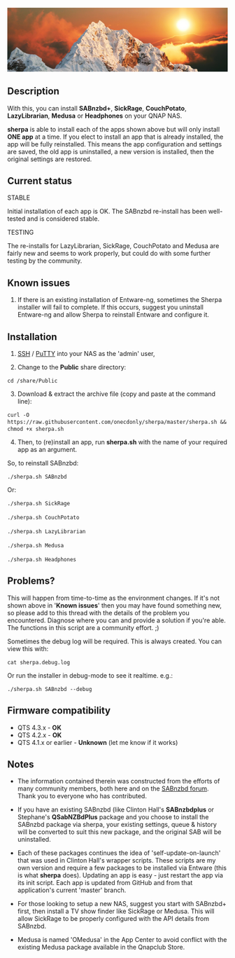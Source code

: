 ![icon](images/sherpa.wide.png)

## Description

With this, you can install **SABnzbd+**, **SickRage**, **CouchPotato**, **LazyLibrarian**, **Medusa** or **Headphones** on your QNAP NAS.

**sherpa** is able to install each of the apps shown above but will only install **ONE app** at a time. If you elect to install an app that is already installed, the app will be fully reinstalled. This means the app configuration and settings are saved, the old app is uninstalled, a new version is installed, then the original settings are restored.


## Current status

STABLE

Initial installation of each app is OK. The SABnzbd re-install has been well-tested and is considered stable.

TESTING

The re-installs for LazyLibrarian, SickRage, CouchPotato and Medusa are fairly new and seems to work properly, but could do with some further testing by the community.


## Known issues

1) If there is an existing installation of Entware-ng, sometimes the Sherpa installer will fail to complete. If this occurs, suggest you uninstall Entware-ng and allow Sherpa to reinstall Entware and configure it.


## Installation

1) [SSH](https://wiki.qnap.com/wiki/How_to_SSH_into_your_QNAP_device) / [PuTTY](http://www.putty.org/) into your NAS as the 'admin' user,

2) Change to the **Public** share directory:

```
cd /share/Public
```

3) Download & extract the archive file (copy and paste at the command line):

```
curl -O https://raw.githubusercontent.com/onecdonly/sherpa/master/sherpa.sh && chmod +x sherpa.sh
```

4) Then, to (re)install an app, run **sherpa.sh** with the name of your required app as an argument.

So, to reinstall SABnzbd:

```
./sherpa.sh SABnzbd
```

Or:

```
./sherpa.sh SickRage

./sherpa.sh CouchPotato

./sherpa.sh LazyLibrarian

./sherpa.sh Medusa

./sherpa.sh Headphones
```

## Problems?

This will happen from time-to-time as the environment changes. If it's not shown above in '**Known issues**' then you may have found something new, so please add to this thread with the details of the problem you encountered. Diagnose where you can and provide a solution if you're able. The functions in this script are a community effort. ;)

Sometimes the debug log will be required. This is always created. You can view this with:

```
cat sherpa.debug.log
```

Or run the installer in debug-mode to see it realtime. e.g.:

```
./sherpa.sh SABnzbd --debug
```

## Firmware compatibility

* QTS 4.3.x - **OK**
* QTS 4.2.x - **OK**
* QTS 4.1.x or earlier - **Unknown** (let me know if it works)


## Notes

* The information contained therein was constructed from the efforts of many community members, both here and on the [SABnzbd forum](https://forums.sabnzbd.org/). Thank you to everyone who has contributed.

* If you have an existing SABnzbd (like Clinton Hall's **SABnzbdplus** or Stephane's **QSabNZBdPlus** package and you choose to install the SABnzbd package via sherpa, your existing settings, queue & history will be converted to suit this new package, and the original SAB will be uninstalled.

* Each of these packages continues the idea of 'self-update-on-launch' that was used in Clinton Hall's wrapper scripts. These scripts are my own version and require a few packages to be installed via Entware (this is what **sherpa** does). Updating an app is easy - just restart the app via its init script. Each app is updated from GitHub and from that application's current 'master' branch.

* For those looking to setup a new NAS, suggest you start with SABnzbd+ first, then install a TV show finder like SickRage or Medusa. This will allow SickRage to be properly configured with the API details from SABnzbd.

* Medusa is named 'OMedusa' in the App Center to avoid conflict with the existing Medusa package available in the Qnapclub Store.
